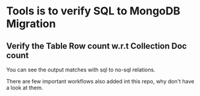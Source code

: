 # Tools is to verify SQL to MongoDB Migration 

## Verify the Table Row count w.r.t Collection Doc count

You can see the output matches with sql to no-sql relations.

There are few important workflows also added int this repo, why don't have a look at them.
